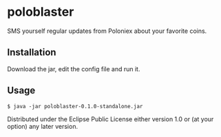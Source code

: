 # poloblaster

SMS yourself regular updates from Poloniex about your favorite coins.

## Installation

Download the jar, edit the config file and run it.

## Usage

    $ java -jar poloblaster-0.1.0-standalone.jar

Distributed under the Eclipse Public License either version 1.0 or (at
your option) any later version.

